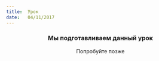 ```yaml
---
title:  Урок
date:   04/11/2017
---
```


### <center>Мы подготавливаем данный урок</center>
<center>Попробуйте позже</center>